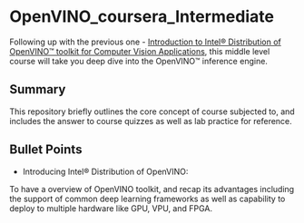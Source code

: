 # OpenVINO_coursera_Intermediate

Following up with the previous one - [Introduction to Intel® Distribution of OpenVINO™ toolkit for Computer Vision Applications](https://www.coursera.org/learn/intel-openvino), this middle level course will take you deep dive into the OpenVINO™ inference engine.

## Summary
This repository briefly outlines the core concept of course subjected to, and includes the answer to course quizzes as well as lab practice for reference.

## Bullet Points
- Introducing Intel® Distribution of OpenVINO: 

To have a overview of OpenVINO toolkit, and recap its advantages including the support of common deep learning frameworks as well as capability to deploy to multiple hardware like GPU, VPU, and FPGA.
